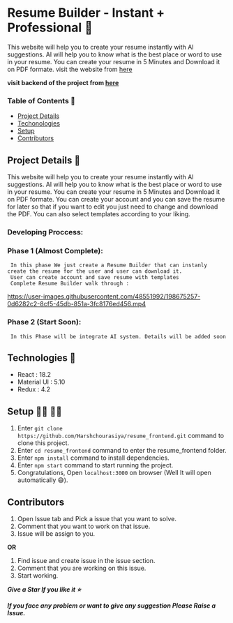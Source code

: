 # Resume Builder - Instant + Professional 📄
This website will help you to create your resume instantly with AI suggestions. AI will help you to know what is the best place or word to use in your resume. You can create your resume in 5 Minutes and Download it on PDF formate.
visit the website from [here](https://resumebuilderreactjs.netlify.app/)

**visit backend of the project from [here](https://github.com/Harshchourasiya/Resume_backend)**
### Table of Contents 📝

- [Project Details](https://github.com/Harshchourasiya/resume_frontend#project-details)
- [Techonologies](https://github.com/Harshchourasiya/resume_frontend#technologies)
- [Setup](https://github.com/Harshchourasiya/resume_frontend#setup)
- [Contributors](https://github.com/Harshchourasiya/resume_frontend#contributors)

## Project Details 📔

This website will help you to create your resume instantly with AI suggestions. AI will help you to know what is the best place or word to use in your resume. You can create your resume in 5 Minutes and Download it on PDF formate. You can create your account and you can save the resume for later so that if you want to edit you just need to change and download the PDF. You can also select templates according to your liking.

### Developing Proccess:

### Phase 1 (Almost Complete):
     In this phase We just create a Resume Builder that can instanly create the resume for the user and user can download it. 
     User can create account and save resume with templates
     Complete Resume Builder walk through :
     

https://user-images.githubusercontent.com/48551992/198675257-0d6282c2-8cf5-45db-851a-3fc8176ed456.mp4



### Phase 2 (Start Soon):
     In this Phase will be integrate AI system. Details will be added soon

## Technologies 📝

- React : 18.2 
- Material UI : 5.10
- Redux : 4.2

## Setup 👨‍💻 👩‍💻

1. Enter ```git clone https://github.com/Harshchourasiya/resume_frontend.git``` command to clone this project.
2. Enter ```cd resume_frontend``` command to enter the resume_frontend folder.
3. Enter ```npm install``` command to install dependencies.
4. Enter ```npm start``` command to start running the project.
5. Congratulations, Open ```localhost:3000``` on browser (Well It will open automatically 😅).

## Contributors 

1. Open Issue tab and Pick a issue that you want to solve.
2. Comment that you want to work on that issue.
3. Issue will be assign to you.

**OR**

1. Find issue and create issue in the issue section.
2. Comment that you are working on this issue.
3. Start working.

***Give a Star If you like it ⭐***

***If you face any problem or want to give any suggestion Please Raise a Issue.***

